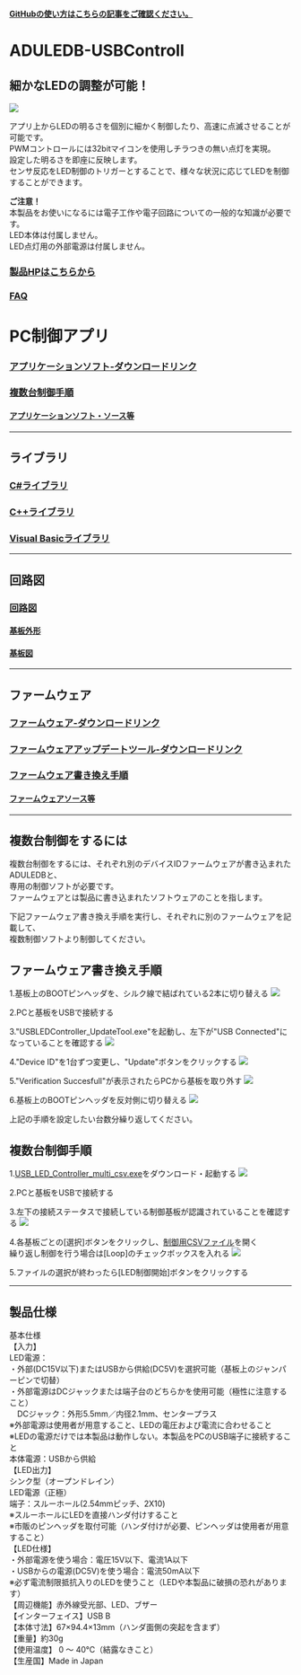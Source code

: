 #### [GitHubの使い方はこちらの記事をご確認ください。](https://bit-trade-one.co.jp/h2gh/)
# ADULEDB-USBControll

## 細かなLEDの調整が可能！

![](https://bit-trade-one.co.jp/wp/wp-content/uploads/2019/08/c675e15c7065c2346c50e44bfd119b58.jpg)  

アプリ上からLEDの明るさを個別に細かく制御したり、高速に点滅させることが可能です。  
PWMコントロールには32bitマイコンを使用しチラつきの無い点灯を実現。  
設定した明るさを即座に反映します。    
センサ反応をLED制御のトリガーとすることで、様々な状況に応じてLEDを制御することができます。  

**ご注意！**  
本製品をお使いになるには電子工作や電子回路についての一般的な知識が必要です。  
LED本体は付属しません。  
LED点灯用の外部電源は付属しません。  

### [製品HPはこちらから](https://bit-trade-one.co.jp/aduledb/) 
### [FAQ](https://github.com/bit-trade-one/ADULEDB-USBControll/blob/master/FAQ.md) 

# PC制御アプリ

### [アプリケーションソフト-ダウンロードリンク](https://github.com/bit-trade-one/ADULEDB-USBControll/raw/master/PC-Tool/USB_LED_Controller/USB_LED_Controller.exe)  

### [複数台制御手順](#複数台制御をするには)

#### [アプリケーションソフト・ソース等](https://github.com/bit-trade-one/ADULEDB-USBControll/tree/master/PC-Tool)  

---
## ライブラリ

### [C#ライブラリ](https://github.com/bit-trade-one/ADULEDB-USBControll/tree/master/Library-Cs)

### [C++ライブラリ](https://github.com/bit-trade-one/ADULEDB-USBControll/tree/master/Library-Cpp)

### [Visual Basicライブラリ](https://github.com/bit-trade-one/ADULEDB-USBControll/tree/master/Library-VB)
---

## 回路図

### [回路図](https://github.com/bit-trade-one/ADULEDB-USBControll/blob/master/Schematics/usbledcnt-gen_v11_20190627_sch.pdf)

#### [基板外形](https://github.com/bit-trade-one/ADULEDB-USBControll/blob/master/Schematics/ADULEDB%E5%9F%BA%E6%9D%BF%E5%A4%96%E5%BD%A2%E5%9B%B3.pdf)

#### [基板図](https://github.com/bit-trade-one/ADULEDB-USBControll/blob/master/Schematics/usbledcnt-gen_v11_20190627_brd.pdf)
---


## ファームウェア

### [ファームウェア-ダウンロードリンク](https://github.com/bit-trade-one/ADULEDB-USBControll/raw/master/Firmware/FW_LEDController_v100.zip)

### [ファームウェアアップデートツール-ダウンロードリンク](https://github.com/bit-trade-one/ADULEDB-USBControll/raw/master/Firmware/USBLEDController_UpdateTool.exe)

### [ファームウェア書き換え手順](#ファームウェア書き換え手順-1)

#### [ファームウェアソース等](https://github.com/bit-trade-one/ADULEDB-USBControll/tree/master/Firmware)

---
## 複数台制御をするには

複数台制御をするには、それぞれ別のデバイスIDファームウェアが書き込まれたADULEDBと、  
専用の制御ソフトが必要です。  
ファームウェアとは製品に書き込まれたソフトウェアのことを指します。  

下記ファームウェア書き換え手順を実行し、それぞれに別のファームウェアを記載して、  
複数制御ソフトより制御してください。

## ファームウェア書き換え手順

1.基板上のBOOTピンヘッダを、シルク線で結ばれている2本に切り替える
![](https://bit-trade-one.co.jp/wp/wp-content/uploads/2022/03/DSC_0321.jpg)

2.PCと基板をUSBで接続する

3."USBLEDController_UpdateTool.exe"を起動し、左下が"USB Connected"になっていることを確認する
![](https://bit-trade-one.co.jp/wp/wp-content/uploads/2022/03/01start.png)

4."Device ID"を1台ずつ変更し、"Update"ボタンをクリックする
![](https://bit-trade-one.co.jp/wp/wp-content/uploads/2022/03/02select.png)

5."Verification Succesfull"が表示されたらPCから基板を取り外す
![](https://bit-trade-one.co.jp/wp/wp-content/uploads/2022/03/03update.png)

6.基板上のBOOTピンヘッダを反対側に切り替える
![](https://bit-trade-one.co.jp/wp/wp-content/uploads/2022/03/DSC_0322.jpg)

上記の手順を設定したい台数分繰り返してください。

## 複数台制御手順

1.[USB_LED_Controller_multi_csv.exe](https://github.com/bit-trade-one/ADULEDB-USBControll/raw/master/PC-Tool/USB_LED_Controller_multi_csv/USB_LED_Controller_multi_csv.exe)をダウンロード・起動する
![](https://bit-trade-one.co.jp/wp/wp-content/uploads/2022/03/11boot.png)

2.PCと基板をUSBで接続する

3.左下の接続ステータスで接続している制御基板が認識されていることを確認する
![](https://bit-trade-one.co.jp/wp/wp-content/uploads/2022/03/12connect.png)

4.各基板ごとの\[選択\]ボタンをクリックし、[制御用CSVファイル](https://github.com/bit-trade-one/ADULEDB-USBControll/tree/master/CSV)を開く  
繰り返し制御を行う場合は\[Loop\]のチェックボックスを入れる
![](https://bit-trade-one.co.jp/wp/wp-content/uploads/2022/03/13select.png)

5.ファイルの選択が終わったら\[LED制御開始\]ボタンをクリックする

---

## 製品仕様

基本仕様  
【入力】  
LED電源：  
・外部(DC15V以下)またはUSBから供給(DC5V)を選択可能（基板上のジャンパーピンで切替）  
・外部電源はDCジャックまたは端子台のどちらかを使用可能（極性に注意すること）  
　DCジャック：外形5.5mm／内径2.1mm、センタープラス  
※外部電源は使用者が用意すること、LEDの電圧および電流に合わせること  
※LEDの電源だけでは本製品は動作しない。本製品をPCのUSB端子に接続すること  
本体電源：USBから供給  
【LED出力】  
シンク型（オープンドレイン）  
LED電源（正極）  
端子：スルーホール(2.54mmピッチ、2X10)  
※スルーホールにLEDを直接ハンダ付けすること  
※市販のピンヘッダを取付可能（ハンダ付けが必要、ピンヘッダは使用者が用意すること）  
【LED仕様】  
・外部電源を使う場合：電圧15V以下、電流1A以下  
・USBからの電源(DC5V)を使う場合：電流50mA以下  
※必ず電流制限抵抗入りのLEDを使うこと（LEDや本製品に破損の恐れがあります）  
【周辺機能】赤外線受光部、LED、ブザー  
【インターフェイス】USB B  
【本体寸法】67×94.4×13mm（ハンダ面側の突起を含まず）  
【重量】約30g  
【使用温度】 0 ～ 40℃（結露なきこと）  
【生産国】Made in Japan  
